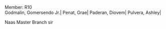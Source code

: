 Member: R10  
Godmalin, Gomersendo Jr.|
Penat, Grae|
Paderan, Diovem|
Pulvera, Ashley| 

Naas Master Branch sir
